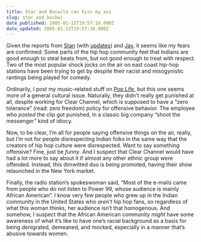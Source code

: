 ```yaml
---
title: Star and Bucwild can kiss my ass
slug: star_and_buckwi
date_published: 2005-01-12T19:57:10.000Z
date_updated: 2005-01-12T19:57:10.000Z
---
```


Given the reports from [Stan](http://www.turbanhead.com/mt/archives/002437.html) (with [updates](http://www.turbanhead.com/mt/archives/002439.html)) and [Jay](http://www.hiphopmusic.com/archives/000733.html), it seems like my fears are confirmed: Some parts of the hip hop community feel that Indians are good enough to steal beats from, but not good enough to treat with respect. Two of the most popular shock jocks on the air on east coast hip-hop stations have been trying to get by despite their racist and misogynistic rantings being played for comedy.

Ordinarily, I post my music-related stuff on [Pop Life](http://www.anildash.com/poplife), but this one seems more of a general cultural issue. Naturally, they didn’t really get punished at all, despite working for Clear Channel, which is supposed to have a “zero tolerance” (read: zero freedom) policy for offensive behavior. The employee who *posted* the clip got punished, in a classic big company “shoot the messenger” kind of idiocy.

Now, to be clear, I’m all for people saying offensive things on the air, really, but I’m not for people disrespecting Indian folks in the same way that the creators of hip hop culture were disrespected. Want to say something offensive? Fine, just be *funny*. And I suspect that Clear Channel would have had a lot more to say about it if almost any other ethnic group were offended. Instead, this dimwitted duo is being promoted, having their show relaunched in the New York market.

Finally, the radio station’s spokeswoman said, “Most of the e-mails came from people who do not listen to Power 99, whose audience is mainly African American”. I know very few people who grew up in the Indian community in the United States who *aren’t* hip hop fans, so regardless of what this woman thinks, her audience isn’t that homogenous. And somehow, I suspect that the African American community *might* have some awareness of what it’s like to have one’s racial background as a basis for being denigrated, demeaned, and mocked, especially in a manner that’s abusive towards women.

